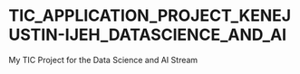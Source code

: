 # TIC_APPLICATION_PROJECT_KENEJUSTIN-IJEH_DATASCIENCE_AND_AI
My TIC Project for the Data Science and AI Stream
